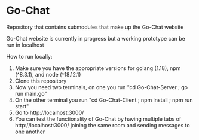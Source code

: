 # Go-Chat
Repository that contains submodules that make up the Go-Chat website

Go-Chat website is currently in progress but a working prototype can be run in localhost

How to run locally: 
1. Make sure you have the appropriate versions for golang (1.18), npm (^8.3.1), and node (^18.12.1)
2. Clone this repository
3. Now you need two terminals, on one you run "cd Go-Chat-Server ; go run main.go"
4. On the other terminal you run "cd Go-Chat-Client ; npm install ; npm run start"
5. Go to http://localhost:3000/
6. You can test the functionality of Go-Chat by having multiple tabs of http://localhost:3000/ joining the same room and sending messages to one another
